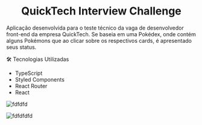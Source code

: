 <h1 align='center'>QuickTech Interview Challenge</h1>

<p>Aplicação desenvolvida para o teste técnico da vaga de desenvolvedor front-end da empresa QuickTech. Se baseia em uma Pokédex, onde contém alguns Pokémons que ao clicar sobre os respectivos cards, é apresentado seus status.</p>



:hammer_and_wrench: Tecnologias Utilizadas

- TypeScript
- Styled Components
- React Router
- React

![fdfdfd](https://user-images.githubusercontent.com/30630150/110829324-be932c00-8276-11eb-830e-db3c66b49684.png)

![fdfdfdfd](https://user-images.githubusercontent.com/30630150/110829450-e4b8cc00-8276-11eb-88d6-98c9e2a2aecf.png)


